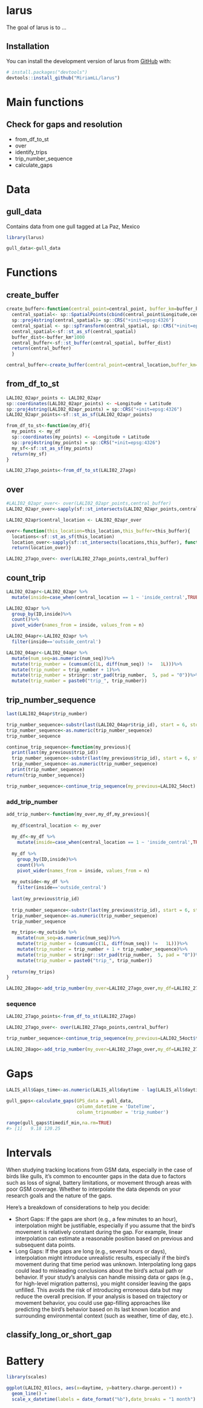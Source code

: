 
<!-- README.md is generated from README.Rmd. Please edit that file -->

# larus

<!-- badges: start -->
<!-- badges: end -->

The goal of larus is to …

## Installation

You can install the development version of larus from
[GitHub](https://github.com/) with:

``` r
# install.packages("devtools")
devtools::install_github("MiriamLL/larus")
```

# Main functions

## Check for gaps and resolution

- from_df_to_st
- over
- identify_trips
- trip_number_sequence
- calculate_gaps

# Data

## gull_data

Contains data from one gull tagged at La Paz, Mexico

``` r
library(larus)
```

``` r
gull_data<-gull_data
```

# Functions

## create_buffer

``` r
create_buffer<-function(central_point=central_point, buffer_km=buffer_km){
  central_spatial<- sp::SpatialPoints(cbind(central_point$Longitude,central_point$Latitude)) 
  sp::proj4string(central_spatial)= sp::CRS("+init=epsg:4326") 
  central_spatial <- sp::spTransform(central_spatial, sp::CRS("+init=epsg:4326"))
  central_spatial<-sf::st_as_sf(central_spatial)
  buffer_dist<-buffer_km*1000
  central_buffer<-sf::st_buffer(central_spatial, buffer_dist)
  return(central_buffer)
  }
```

``` r
central_buffer<-create_buffer(central_point=central_location,buffer_km=0.3)
```

## from_df_to_st

``` r
LALI02_02apr_points <- LALI02_02apr
sp::coordinates(LALI02_02apr_points) <- ~Longitude + Latitude
sp::proj4string(LALI02_02apr_points) = sp::CRS("+init=epsg:4326")
LALI02_02apr_points<-sf::st_as_sf(LALI02_02apr_points)
```

``` r
from_df_to_st<-function(my_df){
  my_points <- my_df
  sp::coordinates(my_points) <- ~Longitude + Latitude
  sp::proj4string(my_points) = sp::CRS("+init=epsg:4326")
  my_sf<-sf::st_as_sf(my_points)
  return(my_sf)
}
```

``` r
LALI02_27ago_points<-from_df_to_st(LALI02_27ago)
```

## over

``` r
#LALI02_02apr_over<- over(LALI02_02apr_points,central_buffer)
LALI02_02apr_over<-sapply(sf::st_intersects(LALI02_02apr_points,central_buffer), function(z) if (length(z)==0) NA_integer_ else z[1])
```

``` r
LALI02_02apr$central_location <- LALI02_02apr_over
```

``` r
over<-function(this_location=this_location,this_buffer=this_buffer){
  locations<-sf::st_as_sf(this_location)
  location_over<-sapply(sf::st_intersects(locations,this_buffer), function(z) if (length(z)==0) NA_integer_ else z[1])
  return(location_over)}
```

``` r
LALI02_27ago_over<- over(LALI02_27ago_points,central_buffer)
```

## count_trip

``` r
LALI02_02apr<-LALI02_02apr %>%
  mutate(inside=case_when(central_location == 1 ~ 'inside_central',TRUE ~ 'outside_central'))
```

``` r
LALI02_02apr %>%
  group_by(ID,inside)%>%
  count()%>%
  pivot_wider(names_from = inside, values_from = n)
```

``` r
LALI02_04apr<-LALI02_02apr %>%
  filter(inside=='outside_central')
```

``` r
LALI02_04apr<-LALI02_04apr %>%
  mutate(num_seq=as.numeric(num_seq))%>%
  mutate(trip_number = (cumsum(c(1L, diff(num_seq)) !=   1L)))%>%
  mutate(trip_number = trip_number + 1)%>%
  mutate(trip_number = stringr::str_pad(trip_number,  5, pad = "0"))%>%
  mutate(trip_number = paste0("trip_", trip_number))
```

## trip_number_sequence

``` r
last(LALI02_04apr$trip_number)
```

``` r
trip_number_sequence<-substr(last(LALI02_04apr$trip_id), start = 6, stop = 10)
trip_number_sequence<-as.numeric(trip_number_sequence)
trip_number_sequence
```

``` r
continue_trip_sequence<-function(my_previous){
  print(last(my_previous$trip_id))
  trip_number_sequence<-substr(last(my_previous$trip_id), start = 6, stop = 10)
  trip_number_sequence<-as.numeric(trip_number_sequence)
  print(trip_number_sequence)
return(trip_number_sequence)}
```

``` r
trip_number_sequence<-continue_trip_sequence(my_previous=LALI02_54oct)
```

### add_trip_number

``` r
add_trip_number<-function(my_over,my_df,my_previous){
  
  my_df$central_location <- my_over 
  
  my_df<-my_df %>%
    mutate(inside=case_when(central_location == 1 ~ 'inside_central',TRUE ~ 'outside_central'))
  
  my_df %>%
    group_by(ID,inside)%>%
    count()%>%
    pivot_wider(names_from = inside, values_from = n)
  
  my_outside<-my_df %>%
    filter(inside=='outside_central')
  
  last(my_previous$trip_id)
  
  trip_number_sequence<-substr(last(my_previous$trip_id), start = 6, stop = 10)
  trip_number_sequence<-as.numeric(trip_number_sequence)
  trip_number_sequence

  my_trips<-my_outside %>%
    mutate(num_seq=as.numeric(num_seq))%>%
    mutate(trip_number = (cumsum(c(1L, diff(num_seq)) !=   1L)))%>%
    mutate(trip_number = trip_number + 1 + trip_number_sequence)%>%
    mutate(trip_number = stringr::str_pad(trip_number,  5, pad = "0"))%>%
    mutate(trip_number = paste0("trip_", trip_number))
  
  return(my_trips)
}
```

``` r
LALI02_28ago<-add_trip_number(my_over=LALI02_27ago_over,my_df=LALI02_27ago,my_previous=LALI02_13jul)
```

### sequence

``` r
LALI02_27ago_points<-from_df_to_st(LALI02_27ago)
```

``` r
LALI02_27ago_over<- over(LALI02_27ago_points,central_buffer)
```

``` r
trip_number_sequence<-continue_trip_sequence(my_previous=LALI02_54oct$trip_id)
```

``` r
LALI02_28ago<-add_trip_number(my_over=LALI02_27ago_over,my_df=LALI02_27ago,my_previous=LALI02_13jul)
```

# Gaps

``` r
LALIS_all$Gaps_time<-as.numeric(LALIS_all$daytime - lag(LALIS_all$daytime))
```

``` r
gull_gaps<-calculate_gaps(GPS_data = gull_data,
                          column_datetime = 'DateTime',
                          column_tripnumber = 'trip_number')
```

``` r
range(gull_gaps$timedif_min,na.rm=TRUE)
#> [1]   9.18 120.25
```

# Intervals

When studying tracking locations from GSM data, especially in the case
of birds like gulls, it’s common to encounter gaps in the data due to
factors such as loss of signal, battery limitations, or movement through
areas with poor GSM coverage. Whether to interpolate the data depends on
your research goals and the nature of the gaps.

Here’s a breakdown of considerations to help you decide:

- Short Gaps: If the gaps are short (e.g., a few minutes to an hour),
  interpolation might be justifiable, especially if you assume that the
  bird’s movement is relatively constant during the gap. For example,
  linear interpolation can estimate a reasonable position based on
  previous and subsequent data points.
- Long Gaps: If the gaps are long (e.g., several hours or days),
  interpolation might introduce unrealistic results, especially if the
  bird’s movement during that time period was unknown. Interpolating
  long gaps could lead to misleading conclusions about the bird’s actual
  path or behavior. If your study’s analysis can handle missing data or
  gaps (e.g., for high-level migration patterns), you might consider
  leaving the gaps unfilled. This avoids the risk of introducing
  erroneous data but may reduce the overall precision. If your analysis
  is based on trajectory or movement behavior, you could use gap-filling
  approaches like predicting the bird’s behavior based on its last known
  location and surrounding environmental context (such as weather, time
  of day, etc.).

## classify_long_or_short_gap

# Battery

``` r
library(scales)
```

``` r
ggplot(LALI02_01locs, aes(x=daytime, y=battery.charge.percent)) +
  geom_line() +
  scale_x_datetime(labels = date_format("%b"),date_breaks = "1 month")
```
